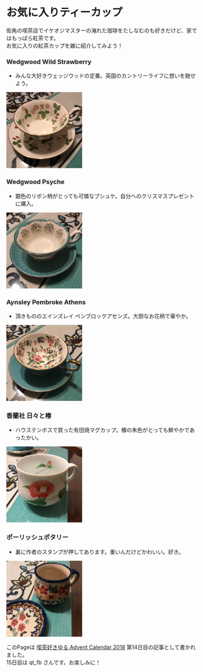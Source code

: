 # お気に入りティーカップ

街角の喫茶店でイケオジマスターの淹れた珈琲をたしなむのも好きだけど、家ではもっぱら紅茶です。<br>
お気に入りの紅茶カップを雑に紹介してみよう！

### Wedgwood Wild Strawberry

- みんな大好きウェッジウッドの定番。英国のカントリーライフに想いを馳せよう。

<img src="cup1.jpg" width="200">

### Wedgwood Psyche

- 銀色のリボン柄がとっても可憐なプシュケ。自分へのクリスマスプレゼントに購入。

<img src="cup2.jpg" width="200">

### Aynsley Pembroke Athens

- 頂きもののエインズレイ ペンブロックアセンズ。大胆なお花柄で華やか。

<img src="cup3.jpg" width="200">

### 香蘭社 日々と椿

- ハウステンボスで買った有田焼マグカップ。椿の朱色がとっても鮮やかであったかい。

<img src="cup4.jpg" width="200">

### ポーリッシュポタリー

- 裏に作者のスタンプが押してあります。重いんだけどかわいい。好き。

<img src="cup5.jpg" width="200">


このPageは [喫茶好きゆる Advent Calendar 2018](https://adventar.org/calendars/3432) 第14日目の記事として書かれました。<br>
15日目は qt_fb さんです。お楽しみに！
